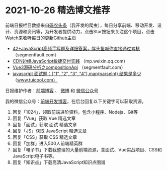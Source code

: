 # 2021-10-26 精选博文推荐

前端日报栏目数据来自[码农头条](https://toutiao.qdkfweb.cn/)（我开发的爬虫），每日分享前端、移动开发、设计、资源和资讯等，为开发者提供动力，点击Star按钮来关注这个项目，点击Watch来收听每日的更新[Github主页](https://github.com/kujian/frontendDaily)
* [42+JavaScript高频手写题及详细答案，胖头鱼喊你直接通过考核](https://segmentfault.com/a/1190000040830661) （segmentfault.com）
* [CDN边缘JavaScript敏捷交付实践](https://mp.weixin.qq.com/s?__biz=MjM5MDE2NDU2MA==&mid=2654497183&idx=1&sn=5179c047f42ffe5f9999a32574b2dfff) （mp.weixin.qq.com）
* [Vue3源码分析之compositionApi](https://segmentfault.com/a/1190000040848951) （segmentfault.com）
* [javascript 面试题：[&quot;1&quot;, &quot;2&quot;, &quot;3&quot;, &quot;4&quot;].map(parseInt) 结果是多少](http://www.tuicool.com/articles/hit/eqiEr2i) （www.tuicool.com）

日报维护作者：[前端博客](https://qdkfweb.cn/) 、 [微博](http://weibo.com/kujian) 和 [微信公众号](https://open.weixin.qq.com/qr/code?username=caibaojian_com)

我的微信公众号：[前端开发博客](https://open.weixin.qq.com/qr/code?username=caibaojian_com)，在后台回复以下关键字可以获取资源。

1. 回复「1024」，领取前端进阶资料，包含小程序、Nodejs、Git等
2. 回复「Vue」获取 Vue 精选文章
3. 回复「面试」获取 面试 精选文章
4. 回复「JS」获取 JavaScript 精选文章
5. 回复「CSS」获取 CSS 精选文章
6. 回复「加群」进入500人前端精英群
7. 回复「电子书」下载我整理的大量前端资源，含面试、Vue实战项目、CSS和JavaScript电子书等。
8. 回复「知识点」下载高清JavaScript知识点图谱